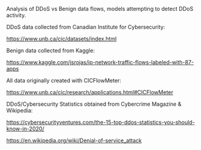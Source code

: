 Analysis of DDoS vs Benign data flows, models attempting to detect DDoS activity.

 

DDoS data collected from Canadian Institute for Cybersecurity:

https://www.unb.ca/cic/datasets/index.html

Benign data collected from Kaggle:

https://www.kaggle.com/jsrojas/ip-network-traffic-flows-labeled-with-87-apps

All data originally created with CICFlowMeter:

https://www.unb.ca/cic/research/applications.html#CICFlowMeter

DDoS/Cybersecurity Statistics obtained from Cybercrime Magazine & Wikipedia:

https://cybersecurityventures.com/the-15-top-ddos-statistics-you-should-know-in-2020/

https://en.wikipedia.org/wiki/Denial-of-service_attack
